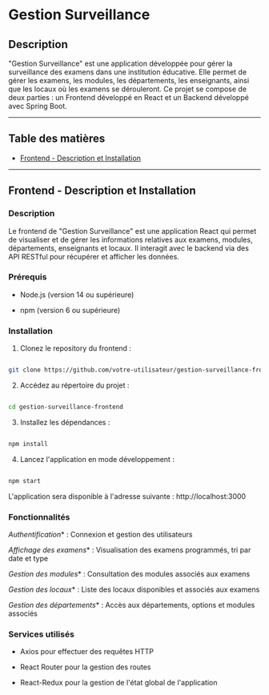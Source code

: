 # Gestion Surveillance

## Description

"Gestion Surveillance" est une application développée pour gérer la surveillance des examens dans une institution éducative. Elle permet de gérer les examens, les modules, les départements, les enseignants, ainsi que les locaux où les examens se dérouleront. Ce projet se compose de deux parties : un Frontend développé en React et un Backend développé avec Spring Boot.

---

## Table des matières

- [Frontend - Description et Installation](#frontend---description-et-installation)



---

## Frontend - Description et Installation

### Description

Le frontend de "Gestion Surveillance" est une application React qui permet de visualiser et de gérer les informations relatives aux examens, modules, départements, enseignants et locaux. Il interagit avec le backend via des API RESTful pour récupérer et afficher les données.

### Prérequis

- Node.js (version 14 ou supérieure)

- npm (version 6 ou supérieure)

### Installation

1. Clonez le repository du frontend :

```bash

git clone https://github.com/votre-utilisateur/gestion-surveillance-frontend.git

```

2. Accédez au répertoire du projet :

```bash

cd gestion-surveillance-frontend

```

3. Installez les dépendances :

```bash

npm install

```

4. Lancez l'application en mode développement :

```bash

npm start

```

L'application sera disponible à l'adresse suivante : http://localhost:3000

### Fonctionnalités

 *Authentification** : Connexion et gestion des utilisateurs

 *Affichage des examens** : Visualisation des examens programmés, tri par date et type

 *Gestion des modules** : Consultation des modules associés aux examens

 *Gestion des locaux** : Liste des locaux disponibles et associés aux examens

 *Gestion des départements** : Accès aux départements, options et modules associés

### Services utilisés

* Axios pour effectuer des requêtes HTTP

* React Router pour la gestion des routes

* React-Redux pour la gestion de l'état global de l'application
